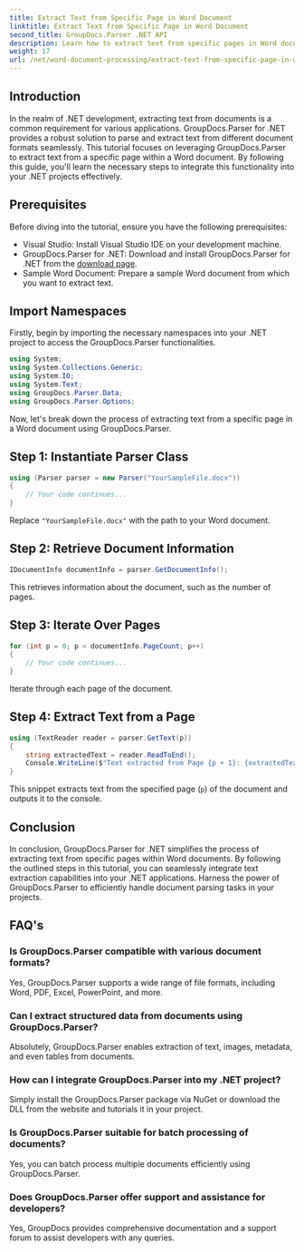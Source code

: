 ```yaml
---
title: Extract Text from Specific Page in Word Document
linktitle: Extract Text from Specific Page in Word Document
second_title: GroupDocs.Parser .NET API
description: Learn how to extract text from specific pages in Word documents using GroupDocs.Parser for .NET. Integrate text extraction capabilities into your .NET.
weight: 17
url: /net/word-document-processing/extract-text-from-specific-page-in-word-document/
---
```

## Introduction
In the realm of .NET development, extracting text from documents is a common requirement for various applications. GroupDocs.Parser for .NET provides a robust solution to parse and extract text from different document formats seamlessly. This tutorial focuses on leveraging GroupDocs.Parser to extract text from a specific page within a Word document. By following this guide, you'll learn the necessary steps to integrate this functionality into your .NET projects effectively.
## Prerequisites
Before diving into the tutorial, ensure you have the following prerequisites:
- Visual Studio: Install Visual Studio IDE on your development machine.
- GroupDocs.Parser for .NET: Download and install GroupDocs.Parser for .NET from the [download page](https://releases.groupdocs.com/parser/net/).
- Sample Word Document: Prepare a sample Word document from which you want to extract text.

## Import Namespaces
Firstly, begin by importing the necessary namespaces into your .NET project to access the GroupDocs.Parser functionalities.
```csharp
using System;
using System.Collections.Generic;
using System.IO;
using System.Text;
using GroupDocs.Parser.Data;
using GroupDocs.Parser.Options;
```

Now, let's break down the process of extracting text from a specific page in a Word document using GroupDocs.Parser.
## Step 1: Instantiate Parser Class
```csharp
using (Parser parser = new Parser("YourSampleFile.docx"))
{
    // Your code continues...
}
```
Replace `"YourSampleFile.docx"` with the path to your Word document.
## Step 2: Retrieve Document Information
```csharp
IDocumentInfo documentInfo = parser.GetDocumentInfo();
```
This retrieves information about the document, such as the number of pages.
## Step 3: Iterate Over Pages
```csharp
for (int p = 0; p < documentInfo.PageCount; p++)
{
    // Your code continues...
}
```
Iterate through each page of the document.
## Step 4: Extract Text from a Page
```csharp
using (TextReader reader = parser.GetText(p))
{
    string extractedText = reader.ReadToEnd();
    Console.WriteLine($"Text extracted from Page {p + 1}: {extractedText}");
}
```
This snippet extracts text from the specified page (`p`) of the document and outputs it to the console.

## Conclusion
In conclusion, GroupDocs.Parser for .NET simplifies the process of extracting text from specific pages within Word documents. By following the outlined steps in this tutorial, you can seamlessly integrate text extraction capabilities into your .NET applications. Harness the power of GroupDocs.Parser to efficiently handle document parsing tasks in your projects.

## FAQ's
### Is GroupDocs.Parser compatible with various document formats?
Yes, GroupDocs.Parser supports a wide range of file formats, including Word, PDF, Excel, PowerPoint, and more.
### Can I extract structured data from documents using GroupDocs.Parser?
Absolutely, GroupDocs.Parser enables extraction of text, images, metadata, and even tables from documents.
### How can I integrate GroupDocs.Parser into my .NET project?
Simply install the GroupDocs.Parser package via NuGet or download the DLL from the website and tutorials it in your project.
### Is GroupDocs.Parser suitable for batch processing of documents?
Yes, you can batch process multiple documents efficiently using GroupDocs.Parser.
### Does GroupDocs.Parser offer support and assistance for developers?
Yes, GroupDocs provides comprehensive documentation and a support forum to assist developers with any queries.
